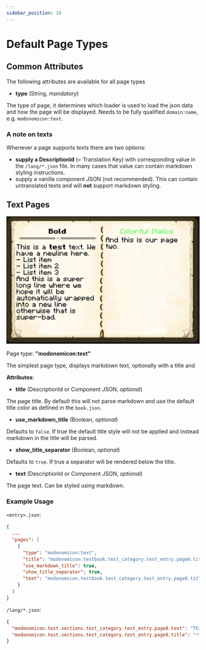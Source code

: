 ```yaml
---
sidebar_position: 10
---
```


# Default Page Types

## Common Attributes
<!-- TODO: Attributes shared by all pages -->

The following attributes are available for all page types

* **type** (String, _mandatory_)

The type of page, it determines which loader is used to load the json data and how the page will be displayed.
Needs to be fully qualified `domain:name`, e.g. `modonomicon:text`. 

### A note on texts

Whenever a page supports texts there are two options: 

- **supply a DescriptionId** (= Translation Key) with corresponding value in the `/lang/*.json` file. In many cases that value can contain markdown styling instructions.
- supply a vanilla component JSON (not recommended). This can contain untranslated texts and will **not** support markdown styling.

## Text Pages

![Text Page](/img/basics/page-types/text-page.png)

Page type: **"modonomicon:text"**

The simplest page type, displays markdown text, optionally with a title and 
<!-- TODO: Describe text page -->

**Attributes**:

* **title** (DescriptionId or Component JSON, _optional_)

The page title. By default this will not parse markdown and use the default title color as defined in the `book.json`.
<!-- TODO: link to book settings here -->

* **use_markdown_title** (Boolean, _optional_)
  
Defaults to `false`. If true the default title style will not be applied and instead markdown in the title will be parsed.

* **show_title_separator** (Boolean, _optional_)

Defaults to `true`. If true a separator will be rendered below the title.
<!-- TODO: link to book styling here and note the UV coordinates -->

* **text** (DescriptionId or Component JSON, _optional_)

The page text. Can be styled using markdown.

### Example Usage

`<entry>.json`:

```json
{
  ...
  "pages": [
    {
      "type": "modonomicon:text",
      "title": "modonomicon.testbook.test_category.test_entry.page0.title",
      "use_markdown_title": true,
      "show_title_separator": true,
      "text": "modonomicon.testbook.test_category.test_entry.page0.title"
    }
  ]
}
```  

`/lang/*.json`:

```json
{
  "modonomicon.test.sections.test_category.test_entry.page0.text": "This is a **test** text.\nWe have a newline here.\n- List item\n- List item 2\n- List item 3\n\nAnd this is a super long line where we hope it will be automatically wrapped into a new line otherwise that is super-bad.\n",
  "modonomicon.test.sections.test_category.test_entry.page0.title": "**Bold**"
}
```

